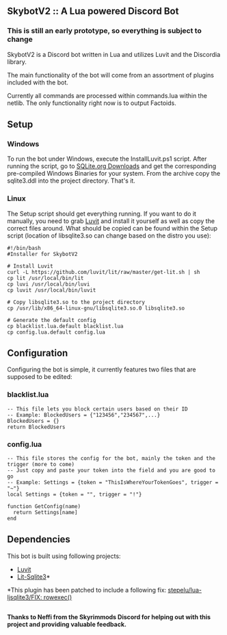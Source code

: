 ## SkybotV2 :: A Lua powered Discord Bot

### This is still an early prototype, so everything is subject to change

SkybotV2 is a Discord bot written in Lua and utilizes Luvit and the Discordia library.

The main functionality of the bot will come from an assortment of plugins included with the bot.

Currently all commands are processed within commands.lua within the netlib. The only functionality right now is to output Factoids.

## Setup

### Windows

To run the bot under Windows, execute the InstallLuvit.ps1 script. After running the script, go to [SQLite.org Downloads](https://sqlite.org/download.html) and get the corresponding pre-compiled Windows Binaries for your system. From the archive copy the sqlite3.ddl into the project directory. That's it.

### Linux

The Setup script should get everything running. If you want to do it manually, you need to grab [Luvit](https://luvit.io/) and install it yourself as well as copy the correct files around. What should be copied can be found within the Setup script (location of libsqlite3.so can change based on the distro you use):

```
#!/bin/bash
#Installer for SkybotV2

# Install Luvit
curl -L https://github.com/luvit/lit/raw/master/get-lit.sh | sh
cp lit /usr/local/bin/lit
cp luvi /usr/local/bin/luvi
cp luvit /usr/local/bin/luvit

# Copy libsqlite3.so to the project directory
cp /usr/lib/x86_64-linux-gnu/libsqlite3.so.0 libsqlite3.so

# Generate the default config
cp blacklist.lua.default blacklist.lua
cp config.lua.default config.lua
```

## Configuration

Configuring the bot is simple, it currently features two files that are supposed to be edited:

### blacklist.lua
```
-- This file lets you block certain users based on their ID
-- Example: BlockedUsers = {"123456","234567",...}
BlockedUsers = {}
return BlockedUsers
```

### config.lua
```
-- This file stores the config for the bot, mainly the token and the trigger (more to come)
-- Just copy and paste your token into the field and you are good to go
-- Example: Settings = {token = "ThisIsWhereYourTokenGoes", trigger = "~"}
local Settings = {token = "", trigger = "!"}

function GetConfig(name)
  return Settings[name]
end
```


## Dependencies

This bot is built using following projects:
* [Luvit](https://github.com/luvit/luvit)
* [Lit-Sqlite3](https://github.com/SinisterRectus/lit-sqlite3)*

\*This plugin has been patched to include a following fix: [stepelu/lua-ljsqlite3/FIX: rowexec()](https://github.com/stepelu/lua-ljsqlite3/commit/b954905003880105926ed51a01df2b5ac32701f1)

##

**Thanks to Neffi from the Skyrimmods Discord for helping out with this project and providing valuable feedback.**
